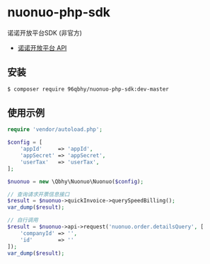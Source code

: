 # nuonuo-php-sdk
诺诺开放平台SDK (非官方)

* [诺诺开放平台 API](https://open.jss.com.cn//interplatform/getApiList.do?index=1)

## 安装
```bash
$ composer require 96qbhy/nuonuo-php-sdk:dev-master
```

## 使用示例
```php
require 'vendor/autoload.php';

$config = [
    'appId'     => 'appId',
    'appSecret' => 'appSecret',
    'userTax'   => 'userTax',
];

$nuonuo = new \Qbhy\Nuonuo\Nuonuo($config);

// 查询请求开票信息接口
$result = $nuonuo->quickInvoice->querySpeedBilling();
var_dump($result);

// 自行调用
$result = $nuonuo->api->request('nuonuo.order.detailsQuery', [
    'companyId' => '',
    'id'        => ''
]);
var_dump($result);
```